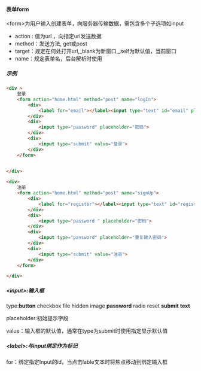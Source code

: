 #### 表单form

<form\>为用户输入创建表单，向服务器传输数据，需包含多个子选项如input

* action : 值为url ，向指定url发送数据
* method：发送方法, get或post
* target：规定在何处打开url,_blank为新窗口,_self为默认值，当前窗口 
* name：规定表单名，后台解析时使用

##### 示例

```html
<div >
    登录
    <form action="home.html" method="post" name="logIn">
        <div>
            <label for="email"></label><input type="text" id="email" placeholder="邮箱" >
        </div>
        <div>
            <input type="password" placeholder="密码">
        </div>
        <div>
            <input type="submit" value="登录">
        </div>
    </form>


</div>

<div>
    注册
    <form action="home.html" method="post" name="signUp">
        <div>
            <label for="register"></label><input type="text" id="register" placeholder="邮箱" formmethod="post" >
        </div>
        <div>
            <input type="password " placeholder="密码">
        </div>
        <div>
            <input type="password" placeholder="重复输入密码">
        </div>
        <div>
            <input type="submit" value="注册">
        </div>
    </form>

</div>
```

##### <input\>:输入框

type:**button** checkbox file hidden image **password** radio reset **submit** **text**

placeholder:初始提示字段

value：输入框的默认值，通常在type为submit时使用指定显示默认值

##### <label\>:与input绑定作为标记

for：绑定指定Input的id，当点击lable文本时将焦点移动到绑定输入框